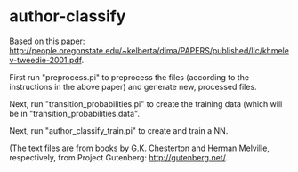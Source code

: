 # author-classify

Based on this paper: http://people.oregonstate.edu/~kelberta/dima/PAPERS/published/llc/khmelev-tweedie-2001.pdf.

First run "preprocess.pi" to preprocess the files (according to the instructions in the above paper) and generate new, processed files.

Next, run "transition_probabilities.pi" to create the training data (which will be in "transition_probabilities.data".

Next, run "author_classify_train.pi" to create and train a NN.

(The text files are from books by G.K. Chesterton and Herman Melville, respectively, from Project Gutenberg: http://gutenberg.net/.
